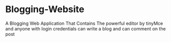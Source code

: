 # Blogging-Website
A Blogging Web Application That Contains The powerful editor by tinyMce and anyone with login credentials can write a blog and can comment on the post
